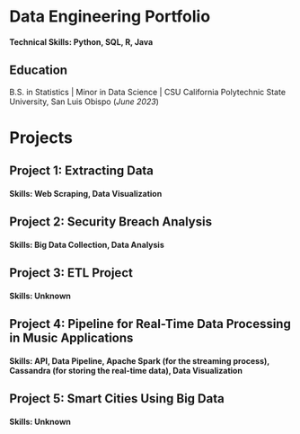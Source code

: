 # Data Engineering Portfolio

#### Technical Skills: Python, SQL, R, Java

## Education
B.S. in Statistics | Minor in Data Science | CSU California Polytechnic State University, San Luis Obispo (_June 2023_)

# Projects

## Project 1: Extracting Data
#### Skills: Web Scraping, Data Visualization

## Project 2: Security Breach Analysis
#### Skills: Big Data Collection, Data Analysis

## Project 3: ETL Project
#### Skills: Unknown

## Project 4: Pipeline for Real-Time Data Processing in Music Applications
#### Skills: API, Data Pipeline, Apache Spark (for the streaming process), Cassandra (for storing the real-time data), Data Visualization

## Project 5: Smart Cities Using Big Data
#### Skills: Unknown
